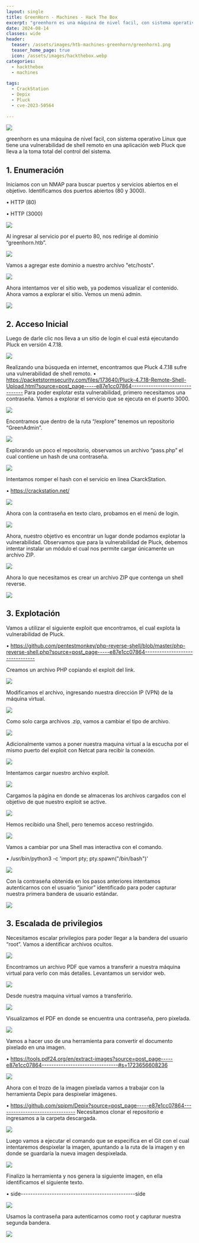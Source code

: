 ```yaml
---
layout: single
title: GreenHorn - Machines - Hack The Box
excerpt: "greenhorn es una máquina de nivel facil, con sistema operativo Linux que tiene una vulnerabilidad de shell remoto en una aplicación web Pluck que lleva a la toma total del control del sistema."
date: 2024-08-14
classes: wide
header:
  teaser: /assets/images/htb-machines-greenhorn/greenhorn1.png
  teaser_home_page: true
  icon: /assets/images/hackthebox.webp
categories:
  - hackthebox
  - machines
 
tags:  
  - CrackStation
  - Depix
  - Pluck
  - cve-2023-50564
     
---
```


![](/assets/images/htb-machines-greenhorn/greenhorn1.png)

greenhorn es una máquina de nivel facil, con sistema operativo Linux que tiene una vulnerabilidad de shell remoto en una aplicación web Pluck que lleva a la toma total del control del sistema.

## 1. Enumeración 

Iniciamos con un NMAP para buscar puertos y servicios abiertos en el objetivo. Identificamos dos puertos abiertos (80 y 3000).

•	HTTP (80)

•	HTTP (3000)

![](/assets/images/htb-writeup-greenhorn/greenhorn2.png)

Al ingresar al servicio por el puerto 80, nos redirige al dominio “greenhorn.htb”.

![](/assets/images/htb-writeup-greenhorn/greenhorn3.png)

Vamos a agregar este dominio a nuestro archivo "etc/hosts".

![](/assets/images/htb-writeup-greenhorn/greenhorn4.png)

Ahora intentamos ver el sitio web, ya podemos visualizar el contenido. Ahora vamos a explorar el sitio. Vemos un menú admin.

![](/assets/images/htb-writeup-greenhorn/greenhorn5.png)

## 2.	Acceso Inicial

Luego de darle clic nos lleva a un sitio de login el cual está ejecutando Pluck en versión 4.7.18.

![](/assets/images/htb-writeup-greenhorn/greenhorn6.png)

Realizando una búsqueda en internet, encontramos que Pluck 4.7.18 sufre una vulnerabilidad de shell remoto.
•	https://packetstormsecurity.com/files/173640/Pluck-4.7.18-Remote-Shell-Upload.html?source=post_page-----e87e1cc07864--------------------------------
Para poder explotar esta vulnerabilidad, primero necesitamos una contraseña. Vamos a explorar el servicio que se ejecuta en el puerto 3000.

![](/assets/images/htb-writeup-greenhorn/greenhorn7.png)

Encontramos que dentro de la ruta “/explore” tenemos un repositorio “GreenAdmin”.

![](/assets/images/htb-writeup-greenhorn/greenhorn8.png)

Explorando un poco el repositorio, observamos un archivo “pass.php” el cual contiene un hash de una contraseña.

![](/assets/images/htb-writeup-greenhorn/greenhorn9.png)

Intentamos romper el hash con el servicio en línea CkarckStation.

• https://crackstation.net/

![](/assets/images/htb-writeup-greenhorn/greenhorn10.png)

Ahora con la contraseña en texto claro, probamos en el menú de login.

![](/assets/images/htb-writeup-greenhorn/greenhorn11.png)

Ahora, nuestro objetivo es encontrar un lugar donde podamos explotar la vulnerabilidad. Observamos que para la vulnerabilidad de Pluck, debemos intentar instalar un módulo el cual nos permite cargar únicamente un archivo ZIP.

![](/assets/images/htb-writeup-greenhorn/greenhorn12.png)

Ahora lo que necesitamos es crear un archivo ZIP que contenga un shell reverse.

![](/assets/images/htb-writeup-greenhorn/greenhorn13.png)

## 3.	Explotación

Vamos a utilizar el siguiente exploit que encontramos, el cual explota la vulnerabilidad de Pluck.

• https://github.com/pentestmonkey/php-reverse-shell/blob/master/php-reverse-shell.php?source=post_page-----e87e1cc07864--------------------------------

Creamos un archivo PHP copiando el exploit del link.

![](/assets/images/htb-writeup-greenhorn/greenhorn14.png)

Modificamos el archivo, ingresando nuestra dirección IP (VPN) de la máquina virtual.

![](/assets/images/htb-writeup-greenhorn/greenhorn15.png)

Como solo carga archivos .zip, vamos a cambiar el tipo de archivo.

![](/assets/images/htb-writeup-greenhorn/greenhorn16.png)

Adicionalmente vamos a poner nuestra maquina virtual a la escucha por el mismo puerto del exploit con Netcat para recibir la conexión.

![](/assets/images/htb-writeup-greenhorn/greenhorn17.png)

Intentamos cargar nuestro archivo exploit.

![](/assets/images/htb-writeup-greenhorn/greenhorn18.png)

Cargamos la página en donde se almacenas los archivos cargados con el objetivo de que nuestro exploit se active.

![](/assets/images/htb-writeup-greenhorn/greenhorn19.png)

Hemos recibido una Shell, pero tenemos acceso restringido.

![](/assets/images/htb-writeup-greenhorn/greenhorn20.png)

Vamos a cambiar por una Shell mas interactiva con el comando.

• /usr/bin/python3 -c 'import pty; pty.spawn("/bin/bash")'

![](/assets/images/htb-writeup-greenhorn/greenhorn21.png)

Con la contraseña obtenida en los pasos anteriores intentamos autenticarnos con el usuario “junior” identificado para poder capturar nuestra primera bandera de usuario estándar.

![](/assets/images/htb-writeup-greenhorn/greenhorn22.png)

## 3. Escalada de privilegios

Necesitamos escalar privilegios para poder llegar a la bandera del usuario “root”. Vamos a identificar archivos ocultos.

![](/assets/images/htb-writeup-greenhorn/greenhorn23.png)

Encontramos un archivo PDF que vamos a transferir a nuestra máquina virtual para verlo con más detalles. Levantamos un servidor web.

![](/assets/images/htb-writeup-greenhorn/greenhorn24.png)

Desde nuestra maquina virtual vamos a transferirlo.

![](/assets/images/htb-writeup-greenhorn/greenhorn25.png)

Visualizamos el PDF en donde se encuentra una contraseña, pero pixelada.

![](/assets/images/htb-writeup-greenhorn/greenhorn26.png)

Vamos a hacer uso de una herramienta para convertir el documento pixelado en una imagen.

• https://tools.pdf24.org/en/extract-images?source=post_page-----e87e1cc07864--------------------------------#s=1723656608236

![](/assets/images/htb-writeup-greenhorn/greenhorn27.png)

Ahora con el trozo de la imagen pixelada vamos a trabajar con la herramienta Depix para despixelar imágenes.

• https://github.com/spipm/Depix?source=post_page-----e87e1cc07864--------------------------------
Necesitamos clonar el repositorio e ingresamos a la carpeta descargada.

![](/assets/images/htb-writeup-greenhorn/greenhorn28.png)

Luego vamos a ejecutar el comando que se especifica en el Git con el cual intentaremos despixelar la imagen, apuntando a la ruta de la imagen y en donde se guardaría la nueva imagen despixelada.

![](/assets/images/htb-writeup-greenhorn/greenhorn29.png)

Finalizo la herramienta y nos genera la siguiente imagen, en ella identificamos el siguiente texto.

• side------------------------------------------------side

![](/assets/images/htb-writeup-greenhorn/greenhorn30.png)

Usamos la contraseña para autenticarnos como root y capturar nuestra segunda bandera.

![](/assets/images/htb-writeup-greenhorn/greenhorn31.png)
